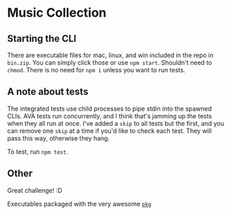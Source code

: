 # Music Collection

## Starting the CLI
There are executable files for mac, linux, and win included in the repo in `bin.zip`. You can simply click those or use `npm start`. Shouldn't need to `chmod`. There is no need for `npm i` unless you want to run tests.

## A note about tests
The integrated tests use child processes to pipe stdin into the spawned CLIs. AVA tests run concurrently, and I think that's jamming up the tests when they all run at once. I've added a `skip` to all tests but the first, and you can remove one `skip` at a time if you'd like to check each test. They will pass this way, otherwise they hang.

To test, run `npm test`.

## Other
Great challenge! :D

Executables packaged with the very awesome [`pkg`](https://github.com/zeit/pkg)